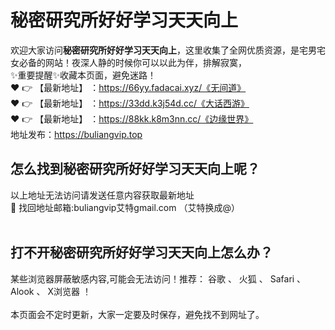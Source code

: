 # 秘密研究所好好学习天天向上<br>
欢迎大家访问**秘密研究所好好学习天天向上**，这里收集了全网优质资源，是宅男宅女必备的网站！夜深人静的时候你可以以此为伴，排解寂寞，<br>
✨重要提醒✨收藏本页面，避免迷路！<br>
❤️ 👉 【最新地址】 ：https://66yy.fadacai.xyz/《无间道》<br>
❤️ 👉 【最新地址】 ：https://33dd.k3j54d.cc/《大话西游》<br>
❤️ 👉 【最新地址】 ：https://88kk.k8m3nn.cc/《边缘世界》<br>
地址发布：https://buliangvip.top<br>
## 怎么找到**秘密研究所好好学习天天向上**呢？<br>
以上地址无法访问请发送任意内容获取最新地址<br>
📧 找回地址邮箱:buliangvip艾特gmail.com （艾特换成@）<br><br>
## 打不开**秘密研究所好好学习天天向上**怎么办？
某些浏览器屏蔽敏感内容,可能会无法访问！推荐： 谷歌 、 火狐 、 Safari 、 Alook 、 X浏览器 ！<br><br>
本页面会不定时更新，大家一定要及时保存，避免找不到网址了。


